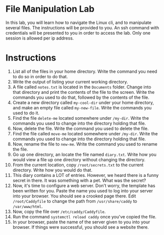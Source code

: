 # File Manipulation Lab

In this lab, you will learn how to navigate the Linux cli, and to manipulate several files. The instructions will be provided to you. An ssh command with credentials will be presented to you in order to access the lab. Only one session is allowed per ip address.

# Instructions

1. List all of the files in your home directory. Write the command you need to do so in order to do that.
2. Write the output of listing your current working directory.
3. A file called `notes.txt` is located in the `Documents` folder. Change into that directory and print the contents of the file to the screen. Write the commands you used to do that, followed by the contents of the file.
4. Create a new directory called `my-cool-dir` under your home directory, and make an empty file called `my-new-file`. Write the commands you used to do it.
5. Find the file `delete-me` located somewhere under `/my-dir`. Write the commands you used to change into the directory holding that file.
6. Now, delete the file. Write the command you used to delete the file.
7. Find the file called `move-me` located somewhere under `/my-dir`. Write the commands you used to change into the directory holding that file.
8. Now, rename the file to `new-me`. Write the command you used to rename the file.
9. Go up one directory, an locate the file named `diary.txt`. Write how you would view a file up one directory without changing the directory.
10. From the current location, copy `/root/secrets.txt` to the current directory. Write how you would do that.
11. This diary contains a LOT of entries. However, we heard there is a funny secret in there. It was something with a pet. What was the secret?
12. Now, it's time to configure a web server. Don't worry, the template has been written for you. Paste the name you used to log into your server into your browser. You should see a crooked page there. Edit `/root/Caddyfile` to change the path from `/usr/share/caddy` to `/var/www/html`.
13. Now, copy the file over `/etc/caddy/Caddyfile`.
14. Run the command `systemctl reload caddy` once you've copied the file.
15. In your browser, paste the name of the server given to you into your browser. If things were successful, you should see a website there.